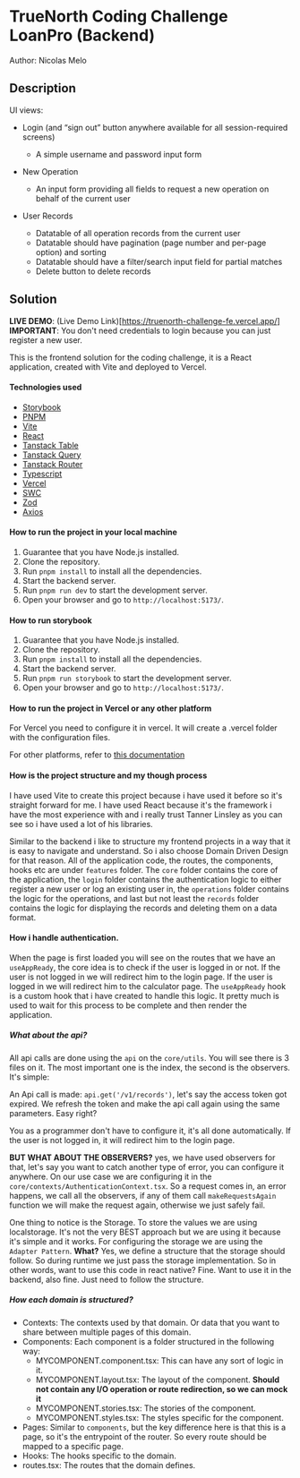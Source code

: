 # TrueNorth Coding Challenge LoanPro (Backend)

Author: Nicolas Melo

## Description

UI views:

- Login (and “sign out” button anywhere available for all session-required screens)

  - A simple username and password input form

- New Operation

  - An input form providing all fields to request a new operation on behalf of the current user

- User Records
  - Datatable of all operation records from the current user
  - Datatable should have pagination (page number and per-page option) and sorting
  - Datatable should have a filter/search input field for partial matches
  - Delete button to delete records

## Solution

**LIVE DEMO**: (Live Demo Link)[https://truenorth-challenge-fe.vercel.app/]
**IMPORTANT**: You don't need credentials to login because you can just register a new user.

This is the frontend solution for the coding challenge, it is a React application, created with Vite and deployed to Vercel.

#### Technologies used

- [Storybook](https://storybook.js.org/)
- [PNPM](https://pnpm.io/)
- [Vite](https://vitejs.dev/)
- [React](https://react.dev/)
- [Tanstack Table](https://tanstack.com/table/v8)
- [Tanstack Query](https://tanstack.com/query/latest)
- [Tanstack Router](https://tanstack.com/router/v1)
- [Typescript](https://www.typescriptlang.org/)
- [Vercel](https://vercel.com/)
- [SWC](https://swc.rs/)
- [Zod](https://zod.dev/)
- [Axios](https://axios-http.com/docs/intro)

#### How to run the project in your local machine

1. Guarantee that you have Node.js installed.
2. Clone the repository.
3. Run `pnpm install` to install all the dependencies.
4. Start the backend server.
5. Run `pnpm run dev` to start the development server.
6. Open your browser and go to `http://localhost:5173/`.

#### How to run storybook

1. Guarantee that you have Node.js installed.
2. Clone the repository.
3. Run `pnpm install` to install all the dependencies.
4. Start the backend server.
5. Run `pnpm run storybook` to start the development server.
6. Open your browser and go to `http://localhost:5173/`.

#### How to run the project in Vercel or any other platform

For Vercel you need to configure it in vercel. It will create a .vercel folder with the configuration files.

For other platforms, refer to [this documentation](https://vitejs.dev/guide/static-deploy.html)

#### How is the project structure and my though process

I have used Vite to create this project because i have used it before so it's straight forward for me. I have used React because it's the framework i have the most experience with and i really trust Tanner Linsley as you can see so i have used a lot of his libraries.

Similar to the backend i like to structure my frontend projects in a way that it is easy to navigate and understand. So i also choose Domain Driven Design for that reason. All of the application code, the routes, the components, hooks etc are under `features` folder. The `core` folder contains the core of the application, the `login` folder contains the authentication logic to either register a new user or log an existing user in, the `operations` folder contains the logic for the operations, and last but not least the `records` folder contains the logic for displaying the records and deleting them on a data format.

#### How i handle authentication.

When the page is first loaded you will see on the routes that we have an `useAppReady`, the core idea is to check if the user is logged in or not. If the user is not logged in we will redirect him to the login page. If the user is logged in we will redirect him to the calculator page. The `useAppReady` hook is a custom hook that i have created to handle this logic. It pretty much is used to wait for this process to be complete and then render the application.

##### What about the api?

All api calls are done using the `api` on the `core/utils`. You will see there is 3 files on it. The most important one is the index, the second is the observers. It's simple:

An Api call is made: `api.get('/v1/records')`, let's say the access token got expired. We refresh the token and make the api call again using the same parameters. Easy right?

You as a programmer don't have to configure it, it's all done automatically. If the user is not logged in, it will redirect him to the login page.

**BUT WHAT ABOUT THE OBSERVERS?** yes, we have used observers for that, let's say you want to catch another type of error, you can configure it anywhere. On our use case we are configuring it in the `core/contexts/AuthenticationContext.tsx`. So a request comes in, an error happens, we call all the observers, if any of them call `makeRequestsAgain` function we will make the request again, otherwise we just safely fail.

One thing to notice is the Storage. To store the values we are using localstorage. It's not the very BEST approach but we are using it because it's simple and it works. For configuring the storage we are using the `Adapter Pattern`. **What?** Yes, we define a structure that the storage should follow. So during runtime we just pass the storage implementation. So in other words, want to use this code in react native? Fine. Want to use it in the backend, also fine. Just need to follow the structure.

##### How each domain is structured?

- Contexts: The contexts used by that domain. Or data that you want to share between multiple pages of this domain.
- Components: Each component is a folder structured in the following way:
  - MYCOMPONENT.component.tsx: This can have any sort of logic in it.
  - MYCOMPONENT.layout.tsx: The layout of the component. **Should not contain any I/O operation or route redirection, so we can mock it**
  - MYCOMPONENT.stories.tsx: The stories of the component.
  - MYCOMPONENT.styles.tsx: The styles specific for the component.
- Pages: Similar to `components`, but the key difference here is that this is a page, so it's the entrypoint of the router. So every route should be mapped to a specific page.
- Hooks: The hooks specific to the domain.
- routes.tsx: The routes that the domain defines.
